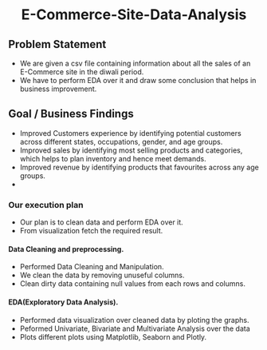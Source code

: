 <h1 align="center">E-Commerce-Site-Data-Analysis</h1>

## Problem Statement
- We are given a csv file containing information about all the sales of an E-Commerce site in the diwali period.
- We have to perform EDA over it and draw some conclusion  that helps in business improvement.
  
## Goal / Business Findings
- Improved Customers experience by identifying potential customers across different states, occupations, gender, and age groups.
- Improved sales by identifying most selling products and categories, which helps to plan inventory and hence meet demands.
- Improved revenue by identifying products that favourites across any age groups.
- 
### Our execution plan
- Our plan is to clean data and perform EDA over it.
- From visualization fetch the required result.

#### Data Cleaning and preprocessing.
- Performed Data Cleaning and Manipulation.
- We clean the data by removing unuseful columns.
- Clean dirty data containing null values from each rows and columns.

#### EDA(Exploratory Data Analysis).
- Performed data visualization over cleaned data by ploting the graphs.
- Peformed Univariate, Bivariate and Multivariate Analysis over the data
- Plots different plots using Matplotlib, Seaborn and Plotly.
